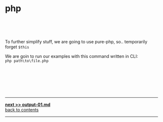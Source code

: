 # php

&nbsp;  
&nbsp;  
&nbsp;  


To further simplify stuff, we are going to use pure-php, so.. temporarily forget `$this` 

We are goin to run our examples with this command written in CLI:  
`php path\to\file.php`


&nbsp;   
&nbsp;   
&nbsp;   
&nbsp;   
&nbsp;   

---
**[next >> output-01.md](../../output-01.md)**  
[back to contents](../../README.md)   

---